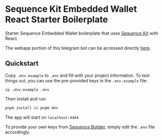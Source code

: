 # Sequence Kit Embedded Wallet React Starter Boilerplate

Starter Sequence Embedded Wallet boilerplate that uses [Sequence Kit](https://github.com/0xsequence/kit) with React.

The webapp portion of this telegram bot can be accessed directly [here](https://telegram-kit-embedded-wallet-react-boilerplate.sequence-demos.xyz).

## Quickstart

Copy `.env.example` to `.env` and fill with your project information. To test things out, you can use the pre-provided keys in the `.env.example` file:

```
cp .env.example .env
```

Then install and run:

```js
pnpm install && pnpm dev
```

The app will start on `localhost:4444`

To provide your own keys from [Sequence Builder](https://sequence.build/), simply edit the `.env` file accordingly.

